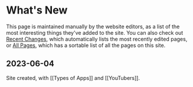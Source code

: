 # What's New

This page is maintained manually by the website editors, as a list of the most interesting things they've added to the site.  You can also check out [Recent Changes](/recent-pages.html), which automatically lists the most recently edited pages, or [All Pages](/all-pages.html), which has a sortable list of all the pages on this site.

## 2023-06-04

Site created, with [[Types of Apps]] and [[YouTubers]].

